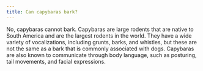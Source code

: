 ```yaml
---
title: Can capybaras bark?
---
```


No, capybaras cannot bark. Capybaras are large rodents that are native to South America and are the largest rodents in the world. They have a wide variety of vocalizations, including grunts, barks, and whistles, but these are not the same as a bark that is commonly associated with dogs. Capybaras are also known to communicate through body language, such as posturing, tail movements, and facial expressions.

